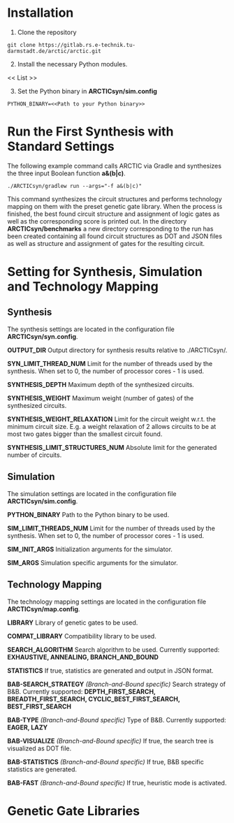 # Installation

1. Clone the repository

`git clone https://gitlab.rs.e-technik.tu-darmstadt.de/arctic/arctic.git`

2. Install the necessary Python modules.

<< List >>

3. Set the Python binary in **ARCTICsyn/sim.config**

`PYTHON_BINARY=<<Path to your Python binary>>`

# Run the First Synthesis with Standard Settings

The following example command calls ARCTIC via Gradle and synthesizes the three input Boolean function **a&(b|c)**.

`./ARCTICsyn/gradlew run --args="-f a&(b|c)"`

This command synthesizes the circuit structures and performs technology mapping on them with the preset genetic gate library. When the process is finished, the best found circuit structure and assignment of logic gates as well as the corresponding score is printed out. In the directory **ARCTICsyn/benchmarks** a new directory corresponding to the run has been created containing all found circuit structures as DOT and JSON files as well as structure and assignment of gates for the resulting circuit.

# Setting for Synthesis, Simulation and Technology Mapping

## Synthesis

The synthesis settings are located in the configuration file **ARCTICsyn/syn.config**.

**OUTPUT_DIR** Output directory for synthesis results relative to ./ARCTICsyn/.

**SYN_LIMIT_THREAD_NUM** Limit for the number of threads used by the synthesis. When set to 0, the number of processor cores - 1 is used.

**SYNTHESIS_DEPTH** Maximum depth of the synthesized circuits.

**SYNTHESIS_WEIGHT** Maximum weight (number of gates) of the synthesized circuits.

**SYNTHESIS_WEIGHT_RELAXATION** Limit for the circuit weight w.r.t. the minimum circuit size. E.g. a weight relaxation of 2 allows circuits to be at most two gates bigger than the smallest circuit found.

**SYNTHESIS_LIMIT_STRUCTURES_NUM** Absolute limit for the generated number of circuits.

## Simulation

The simulation settings are located in the configuration file **ARCTICsyn/sim.config**.

**PYTHON_BINARY** Path to the Python binary to be used.

**SIM_LIMIT_THREADS_NUM** Limit for the number of threads used by the synthesis. When set to 0, the number of processor cores - 1 is used.

**SIM_INIT_ARGS** Initialization arguments for the simulator.

**SIM_ARGS** Simulation specific arguments for the simulator.

## Technology Mapping

The technology mapping settings are located in the configuration file **ARCTICsyn/map.config**.

**LIBRARY** Library of genetic gates to be used.

**COMPAT_LIBRARY** Compatibility library to be used.

**SEARCH_ALGORITHM** Search algorithm to be used. Currently supported: **EXHAUSTIVE, ANNEALING, BRANCH_AND_BOUND**

**STATISTICS** If true, statistics are generated and output in JSON format.

**BAB-SEARCH_STRATEGY** *(Branch-and-Bound specific)* Search strategy of B&B. Currently supported: **DEPTH_FIRST_SEARCH, BREADTH_FIRST_SEARCH, CYCLIC_BEST_FIRST_SEARCH, BEST_FIRST_SEARCH**

**BAB-TYPE** *(Branch-and-Bound specific)* Type of B&B.  Currently supported: **EAGER, LAZY**

**BAB-VISUALIZE** *(Branch-and-Bound specific)* If true, the search tree is visualized as DOT file.

**BAB-STATISTICS** *(Branch-and-Bound specific)* If true, B&B specific statistics are generated.

**BAB-FAST** *(Branch-and-Bound specific)* If true, heuristic mode is activated.

# Genetic Gate Libraries
